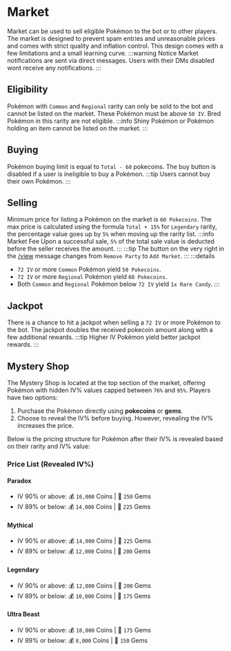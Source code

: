 # Market

Market can be used to sell eligible Pokémon to the bot or to other players. The market is designed to prevent spam entries and unreasonable prices and comes with strict quality and inflation control. This design comes with a few limitations and a small learning curve.
:::warning Notice
Market notifications are sent via direct messages. Users with their DMs disabled wont receive any notifications.
:::

## Eligibility

Pokémon with `Common` and `Regional` rarity can only be sold to the bot and cannot be listed on the market. These Pokémon must be above `50 IV`. Bred Pokémon in this rarity are not eligible.
:::info
Shiny Pokémon or Pokémon holding an item cannot be listed on the market.
:::

## Buying

Pokémon buying limit is equal to `Total - 60` pokecoins. The buy button is disabled if a user is ineligible to buy a Pokémon.
:::tip
Users cannot buy their own Pokémon.
:::

## Selling

Minimum price for listing a Pokémon on the market is `60 Pokecoins`. The max price is calculated using the formula `Total + 15%` for `Legendary` rarity, the percentage value goes up by `5%` when moving up the rarity list.
:::info Market Fee
Upon a successful sale, `5%` of the total sale value is deducted before the seller receives the amount.
:::
:::tip
The button on the very right in the [/view](./view.html) message changes from `Remove Party` to `Add Market`.
:::
:::details
- `72 IV` or more `Common` Pokémon yield `50 Pokecoins`.
- `72 IV` or more `Regional` Pokémon yield `60 Pokecoins`.
- Both `Common` and `Regional` Pokémon below `72 IV` yield `1x Rare Candy`.
:::

## Jackpot

There is a chance to hit a jackpot when selling a `72 IV` or more Pokémon to the bot. The jackpot doubles the received pokecoin amount along with a few additional rewards.
:::tip
Higher IV Pokémon yield better jackpot rewards.
:::

## Mystery Shop

The Mystery Shop is located at the top section of the market, offering Pokémon with hidden IV% values capped between `76%` and `95%`. Players have two options:

1. Purchase the Pokémon directly using **pokecoins** or **gems**.
2. Choose to reveal the IV% before buying. However, revealing the IV% increases the price.

Below is the pricing structure for Pokémon after their IV% is revealed based on their rarity and IV% value:

### Price List (Revealed IV%)

#### Paradox
- IV 90% or above: 💰 `16,000` Coins | 💎 `250` Gems  
- IV 89% or below: 💰 `14,000` Coins | 💎 `225` Gems  

#### Mythical
- IV 90% or above: 💰 `14,000` Coins | 💎 `225` Gems  
- IV 89% or below: 💰 `12,000` Coins | 💎 `200` Gems  

#### Legendary
- IV 90% or above: 💰 `12,000` Coins | 💎 `200` Gems  
- IV 89% or below: 💰 `10,000` Coins | 💎 `175` Gems  

#### Ultra Beast
- IV 90% or above: 💰 `10,000` Coins | 💎 `175` Gems  
- IV 89% or below: 💰 `8,000` Coins | 💎 `150` Gems  